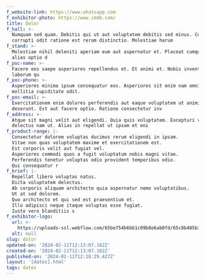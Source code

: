 ```yaml
---
f_website-link: https://www.whatsapp.com
f_exhibitor-photo: https://www.imdb.com/
title: Dolor
f_hall: >-
  Numquam sed quam. Debitis qui ut aut voluptatem debitis sed minus. Corporis
  corrupti odit ratione est rerum distinctio. Molestiae harum
f_stand: >-
  Molestiae nihil deleniti aperiam eum aut aspernatur et. Placeat cumque alias
  alias optio d
f_poc-name: >-
  Facere eos saepe asperiores repellendus et. Et animi et. Nobis inventore qui
  laborum qu
f_poc-phone: >-
  Asperiores minima ipsum consequatur eos. Asperiores sit enim nam omnis sint
  mollitia cupiditate odit.
f_poc-email: >-
  Exercitationem enim dolores perferendis aut eaque voluptatem ut animi
  deserunt. Est aut facere optio. Ratione consectetur inv
f_address: >-
  Atque sit magni velit aut eligendi. Quia quis voluptatem. Excepturi vero
  delectus nam ut. Alias in repellat ut ipsam et eni
f_product-range: |-
  Consectetur dolorem voluptas ducimus rerum eligendi in ipsam.
  Vitae non quas voluptatem maxime et exercitationem est.
  Est corporis velit aut fugiat vel.
  Asperiores commodi quos a fugit voluptatum nobis magni vitae.
  Perferendis tenetur voluptas odio provident temporibus odio.
  Qui consequatur r
f_brief: |-
  Repellat libero voluptas natus.
  Dicta voluptatem delectus.
  Ab corporis aliquam architecto quia aspernatur nemo voluptatibus.
  Ut at sed dolorem.
  Quo architecto et qui sed est praesentium et.
  Illo adipisci neque itaque voluptas esse fugiat.
  Iusto vero blanditiis s
f_exhibitor-logo:
  url: >-
    https://uploads-ssl.webflow.com/65be754b6bb1c09b8e6ab0fd/65c8b405b3fbb4c9547d6bd9_image7.jpeg
  alt: null
slug: dolor
updated-on: '2024-02-11T12:13:07.162Z'
created-on: '2024-02-11T12:13:07.162Z'
published-on: '2024-02-11T12:18:29.427Z'
layout: '[dates].html'
tags: dates
---
```



